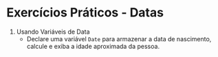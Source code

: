 # Exercícios Práticos - Datas

1. Usando Variáveis de Data
    - Declare uma variável `Date` para armazenar a data de nascimento, calcule e exiba a idade aproximada da pessoa.